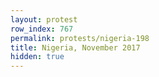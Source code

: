 ```yaml
---
layout: protest
row_index: 767
permalink: protests/nigeria-198
title: Nigeria, November 2017
hidden: true
---
```

